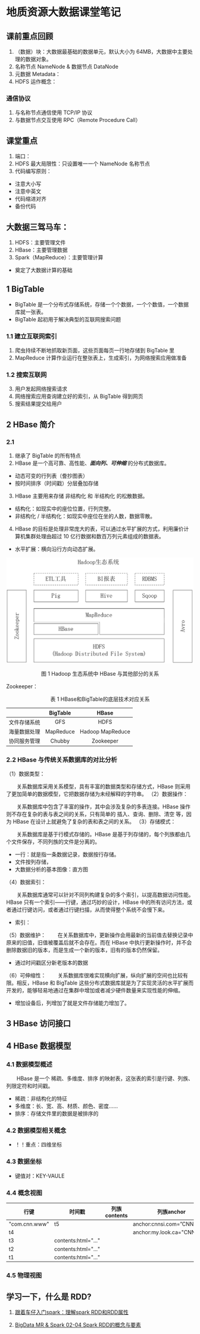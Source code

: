  # 地质资源大数据课堂笔记



## 课前重点回顾

1. （数据）块：大数据最基础的数据单元，默认大小为 64MB，大数据中主要处理的数据对象。
2. 名称节点 NameNode & 数据节点 DataNode
4. 元数据 Metadata：
5. HDFS 运作概念：



### 通信协议

1. 与名称节点通信使用 TCP/IP 协议
2. 与数据节点交互使用 RPC（Remote Procedure Call）



## 课堂重点

1. 端口：
2. HDFS 最大局限性：只设置唯一一个 NameNode 名称节点
3. 代码编写原则：

- 注意大小写
- 注意中英文
- 代码缩进对齐
- 备份代码





## 大数据三驾马车：

1. HDFS：主要管理文件
2. HBase：主要管理数据
3. Spark（MapReduce）：主要管理计算

- 奠定了大数据计算的基础



## 1 BigTable

- BigTable 是一个分布式存储系统，存储一个个数据，一个个数值，一个数据库就一张表。
- BigTable 起初用于解决典型的互联网搜索问题

### 1.1 建立互联网索引

1. 爬虫持续不断地抓取新页面，这些页面每页一行地存储到 BigTable 里
2. MapReduce 计算作业运行在整张表上，生成索引，为网络搜索应用做准备

### 1.2 搜索互联网

3. 用户发起网络搜索请求
4. 网络搜索应用查询建立好的索引，从 BigTable 得到网页
5. 搜索结果提交给用户



## 2  HBase 简介

### 2.1 

1. 继承了 BigTable 的所有特点
2. HBase 是一个高可靠、高性能、***面向列、可伸缩*** 的分布式数据库。

- 动态可变的行列表（誊抄图表）
- 按时间排序（时间戳）分层叠加存储

3. HBase 主要用来存储 非结构化 和 半结构化 的松散数据。

- 结构化：如现实中的座位位置，行列完整。
- 非结构化 / 半结构化：如现实中座位在坐的人数，数据零散。

4. HBase 的目标是处理非常庞大的表，可以通过水平扩展的方式，利用廉价计算机集群处理由超过 10 亿行数据和数百万列元素组成的数据表。

- 水平扩展：横向沿行方向动态扩展。

![image-20221118143121409](img/image-20221118143121409.png)

<center>图 1 Hadoop 生态系统中 HBase 与其他部分的关系 </center>

Zookeeper：

<center>表 1 HBase和BigTable的底层技术对应关系</center>

|              | **BigTable** |     **HBase**     |
| :----------: | :----------: | :---------------: |
| 文件存储系统 |     GFS      |       HDFS        |
| 海量数据处理 |  MapReduce   | Hadoop  MapReduce |
| 协同服务管理 |    Chubby    |     Zookeeper     |



### 2.2 HBase 与传统关系数据库的对比分析

（1）数据类型：

&emsp;&emsp;关系数据库采用关系模型，具有丰富的数据类型和存储方式，HBase 则采用了更加简单的数据模型，它把数据存储为未经解释的字符串。
（2）数据操作：

&emsp;&emsp;关系数据库中包含了丰富的操作，其中会涉及复杂的多表连接。HBase 操作则不存在复杂的表与表之间的关系，只有简单的 插入、查询、删除、清空 等，因为 HBase 在设计上就避免了复杂的表和表之间的关系。
（3）存储模式：

&emsp;&emsp;关系数据库是基于行模式存储的。HBase 是基于列存储的，每个列族都由几个文件保存，不同列族的文件是分离的。

- 一行：就是指一条数据记录，数据按行存储。
- 文件按列存储，
- 大数据分析的基本图像：直方图

（4）数据索引：

&emsp;&emsp;关系数据库通常可以针对不同列构建复杂的多个索引，以提高数据访问性能。HBase 只有一个索引——行键，通过巧妙的设计，HBase 中的所有访问方法，或者通过行键访问，或者通过行键扫描，从而使得整个系统不会慢下来。

- 索引：

（5）数据维护：
&emsp;&emsp;在关系数据库中，更新操作会用最新的当前值去替换记录中原来的旧值，旧值被覆盖后就不会存在。而在 HBase 中执行更新操作时，并不会删除数据旧的版本，而是生成一个新的版本，旧有的版本仍然保留。

- 通过时间戳区分新老版本的数据

（6）可伸缩性：
&emsp;&emsp;关系数据库很难实现横向扩展，纵向扩展的空间也比较有限。相反，HBase 和 BigTable 这些分布式数据库就是为了实现灵活的水平扩展而开发的，能够轻易地通过在集群中增加或者减少硬件数量来实现性能的伸缩。

- 增加设备后，列增加了就是文件存储能力增加了。



## 3 HBase 访问接口



## 4 HBase 数据模型

### 4.1 数据模型概述

&emsp;&emsp;HBase 是一个 稀疏、多维度、排序 的映射表，这张表的索引是行键、列族、列限定符和时间戳。

- 稀疏：非结构化的特征
- 多维度：长、宽、高、材质、颜色、密度......
- 排序：存储文件里的数据是被排序的

### 4.2 数据模型相关概念

- ！！重点：四维坐标

### 4.3 数据坐标

- 键值对：KEY-VAULE

### 4.4 概念视图



| **行键**      | **时间戳**                | **列族**contents | **列族**anchor              |
| ------------- | ------------------------- | ---------------- | --------------------------- |
| "com.cnn.www" | t5                        |                  | anchor:cnnsi.com=”CNN”      |
| t4            |                           |                  | anchor:my.look.ca="CNN.com" |
| t3            | contents:html="<html>..." |                  |                             |
| t2            | contents:html="<html>..." |                  |                             |
| t1            | contents:html="<html>..." |                  |                             |



### 4.5 物理视图





## 学习一下，什么是 RDD?

1. [跟着车仔入门spark：理解spark RDD和RDD属性](https://www.bilibili.com/video/BV135411X7zw/)

2. [BigData MR & Spark 02-04 Spark RDD的概念与要素](https://www.bilibili.com/video/BV1if4y1Y7Th/)

